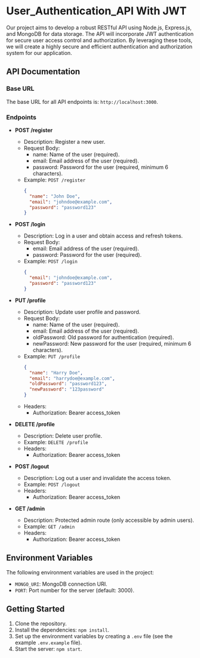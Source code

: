 # User_Authentication_API With JWT

Our project aims to develop a robust RESTful API using Node.js, Express.js, and MongoDB for data storage. The API will incorporate JWT authentication for secure user access control and authorization. By leveraging these tools, we will create a highly secure and efficient authentication and authorization system for our application.

## API Documentation

### Base URL

The base URL for all API endpoints is: `http://localhost:3000`.

### Endpoints

- **POST /register**
  - Description: Register a new user.
  - Request Body:
    - name: Name of the user (required).
    - email: Email address of the user (required).
    - password: Password for the user (required, minimum 6 characters).
  - Example: `POST /register`
    ```json
    {
      "name": "John Doe",
      "email": "johndoe@example.com",
      "password": "password123"
    }
    ```

- **POST /login**
  - Description: Log in a user and obtain access and refresh tokens.
  - Request Body:
    - email: Email address of the user (required).
    - password: Password for the user (required).
  - Example: `POST /login`
    ```json
    {
      "email": "johndoe@example.com",
      "password": "password123"
    }
    ```

- **PUT /profile**
  - Description: Update user profile and password.
  - Request Body:
    - name: Name of the user (required).
    - email: Email address of the user (required).
    - oldPassword: Old password for authentication (required).
    - newPassword: New password for the user (required, minimum 6 characters).
  - Example: `PUT /profile`
    ```json
    {
      "name": "Harry Doe",
      "email": "harrydoe@example.com",
      "oldPassword": "password123",
      "newPassword": "123password"
    }
    ```
  - Headers:
    - Authorization: Bearer access_token

- **DELETE /profile**
  - Description: Delete user profile.
  - Example: `DELETE /profile`
  - Headers:
    - Authorization: Bearer access_token

- **POST /logout**
  - Description: Log out a user and invalidate the access token.
  - Example: `POST /logout`
  - Headers:
    - Authorization: Bearer access_token

- **GET /admin**
  - Description: Protected admin route (only accessible by admin users).
  - Example: `GET /admin`
  - Headers:
    - Authorization: Bearer access_token


## Environment Variables

The following environment variables are used in the project:

- `MONGO_URI`: MongoDB connection URI.
- `PORT`: Port number for the server (default: 3000).

## Getting Started

1. Clone the repository.
2. Install the dependencies: `npm install`.
3. Set up the environment variables by creating a `.env` file (see the example `.env.example` file).
4. Start the server: `npm start`.